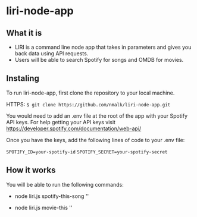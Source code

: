 # liri-node-app

## What it is 
* LIRI is a command line node app that takes in parameters and gives you back data using API requests.
* Users will be able to search Spotify for songs and OMDB for movies.


## Instaling 
To run liri-node-app, first clone the repository to your local machine.

HTTPS: 
`$ git clone https://github.com/nmalk/liri-node-app.git`

You would need to add an .env file at the root of the app with your Spotify API keys.
For help getting your API keys visit https://developer.spotify.com/documentation/web-api/ 

Once you have the keys, add the following lines of code to your .env file:

`SPOTIFY_ID=your-spotify-id`
`SPOTIFY_SECRET=your-spotify-secret`

## How it works

You will be able to run the following commands:

* node liri.js spotify-this-song '<song name here>'

* node liri.js movie-this '<movie name here>'







